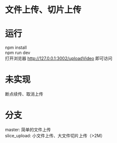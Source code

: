 <h1>文件上传、切片上传</h1>

# 运行 
npm install  
npm run dev  
打开浏览器 http://127.0.0.1:3002/uploadVideo 即可访问  

# 未实现
断点续传、取消上传

# 分支
master: 简单的文件上传  
slice_upload: 小文件上传、大文件切片上传（>2M）
